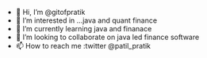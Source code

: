 - 👋 Hi, I’m @gitofpratik
- 👀 I’m interested in ...java and quant finance 
- 🌱 I’m currently learning java and finanace
- 💞️ I’m looking to collaborate on java led finance software
- 📫 How to reach me :twitter @patil_pratik

<!---
gitofpratik/gitofpratik is a ✨ special ✨ repository because its `README.md` (this file) appears on your GitHub profile.
You can click the Preview link to take a look at your changes.
--->

